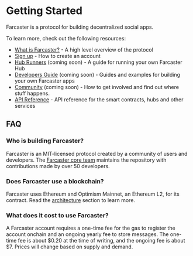 # Getting Started

Farcaster is a protocol for building decentralized social apps.

To learn more, check out the following resources:

- [What is Farcaster?](/learn/what-is-farcaster) - A high level overview of the protocol
- [Sign up](/learn/sign-up) - How to create an account
- [Hub Runners]() (coming soon) - A guide for running your own Farcaster Hub
- [Developers Guide]() (coming soon) - Guides and examples for building your own Farcaster apps
- [Community]() (coming soon) - How to get involved and find out where stuff happens.
- [API Reference](/reference/index) - API reference for the smart contracts, hubs and other services

## FAQ

### Who is building Farcaster?

Farcaster is an MIT-licensed protocol created by a community of users and developers.
The [Farcaster core team](https://github.com/orgs/farcasterxyz/people) maintains the repository with contributions made
by over 50 developers.

### Does Farcaster use a blockchain?

Farcaster uses Ethereum and Optimism Mainnet, an Ethereum L2, for its contract. Read
the [architecture]() section to learn more.

### What does it cost to use Farcaster?

A Farcaster account requires a one-time fee for the gas to register the account onchain and an ongoing yearly fee to
store messages. The one-time fee is about $0.20 at the time of writing, and the ongoing fee is about $7. Prices will
change based on supply and demand. 
